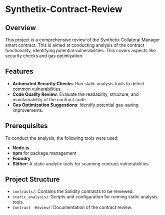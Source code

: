 # Synthetix-Contract-Review

## Overview
This project is a comprehensive review of the Synthetix Collateral Manager smart contract. This is aimed at conducting analysis of the contract functionality, identifying potential vulnerabilities. This covers aspects like security checks and gas optimization.

## Features
- **Automated Security Checks**: Run static analysis tools to detect common vulnerabilities.
- **Code Quality Review**: Evaluate the readability, structure, and maintainability of the contract code.
- **Gas Optimization Suggestions**: Identify potential gas-saving improvements.

## Prerequisites
To conduct the analysis, the following tools were used:
- **Node.js**
- **npm** for package management
- **Foundry**
- **Slither:** A static analytic tools for scanning contract vulnerabilities


## Project Structure
- `contracts/`: Contains the Solidity contracts to be reviewed.
- `static_analysis/`: Scripts and configuration for running static analysis tools.
- `Contract -Review/`: Documentation of the contract review.
